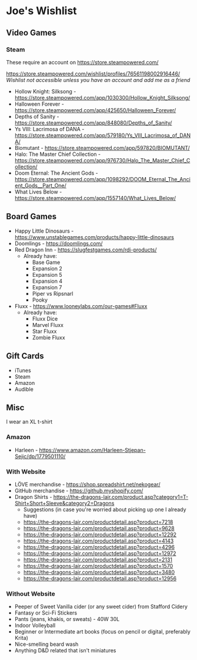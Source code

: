 # Joe's Wishlist

## Video Games

### Steam
These require an account on https://store.steampowered.com/

https://store.steampowered.com/wishlist/profiles/76561198002916446/  
*Wishlist not accessible unless you have an account and add me as a friend*

- Hollow Knight: Silksong - https://store.steampowered.com/app/1030300/Hollow_Knight_Silksong/
- Halloween Forever - https://store.steampowered.com/app/425650/Halloween_Forever/
- Depths of Sanity - https://store.steampowered.com/app/848080/Depths_of_Sanity/
- Ys VIII: Lacrimosa of DANA - https://store.steampowered.com/app/579180/Ys_VIII_Lacrimosa_of_DANA/
- Biomutant - https://store.steampowered.com/app/597820/BIOMUTANT/
- Halo: The Master Chief Collection - https://store.steampowered.com/app/976730/Halo_The_Master_Chief_Collection/
- Doom Eternal: The Ancient Gods - https://store.steampowered.com/app/1098292/DOOM_Eternal_The_Ancient_Gods__Part_One/
- What Lives Below - https://store.steampowered.com/app/1557140/What_Lives_Below/

## Board Games
- Happy Little Dinosaurs - https://www.unstablegames.com/products/happy-little-dinosaurs
- Doomlings - https://doomlings.com/
- Red Dragon Inn - https://slugfestgames.com/rdi-products/
  - Already have:
    - Base Game
    - Expansion 2
    - Expansion 5
    - Expansion 4
    - Expansion 7
    - Piper vs Ripsnarl
    - Pooky
- Fluxx - https://www.looneylabs.com/our-games#Fluxx
  - Already have:
    - Fluxx Dice
    - Marvel Fluxx
    - Star Fluxx
    - Zombie Fluxx

## Gift Cards
- iTunes
- Steam
- Amazon
- Audible

## Misc
I wear an XL t-shirt

### Amazon
- Harleen - https://www.amazon.com/Harleen-Stjepan-Sejic/dp/1779501110/

### With Website
- LÖVE merchandise - https://shop.spreadshirt.net/nekogear/
- GitHub merchandise - https://github.myshopify.com/
- Dragon Shirts - https://the-dragons-lair.com/product.asp?category1=T-Shirt+Short+Sleeve&category2=Dragons
  - Suggestions (in case you're worried about picking up one I already have)
  - https://the-dragons-lair.com/productdetail.asp?product=7218
  - https://the-dragons-lair.com/productdetail.asp?product=9628
  - https://the-dragons-lair.com/productdetail.asp?product=12292
  - https://the-dragons-lair.com/productdetail.asp?product=4143
  - https://the-dragons-lair.com/productdetail.asp?product=4296
  - https://the-dragons-lair.com/productdetail.asp?product=12972
  - https://the-dragons-lair.com/productdetail.asp?product=2131
  - https://the-dragons-lair.com/productdetail.asp?product=1570
  - https://the-dragons-lair.com/productdetail.asp?product=3480
  - https://the-dragons-lair.com/productdetail.asp?product=12956

### Without Website
- Peeper of Sweet Vanilla cider (or any sweet cider) from Stafford Cidery
- Fantasy or Sci-Fi Stickers
- Pants (jeans, khakis, or sweats) - 40W 30L
- Indoor Volleyball
- Beginner or Intermediate art books (focus on pencil or digital, preferably Krita)
- Nice-smelling beard wash
- Anything D&D related that isn't miniatures
